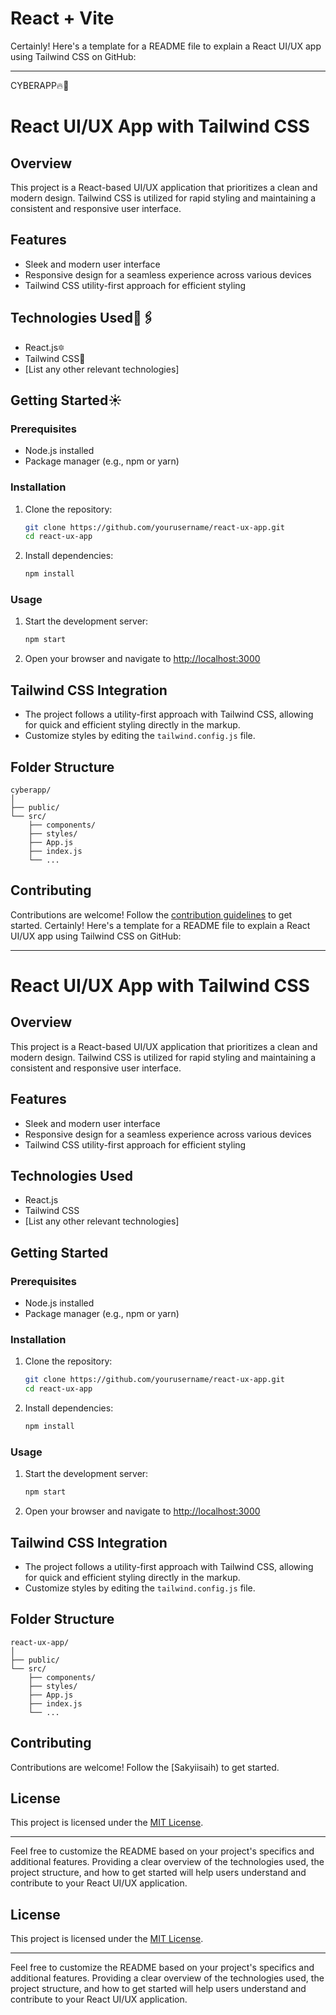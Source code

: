 # React + Vite

Certainly! Here's a template for a README file to explain a React UI/UX app using Tailwind CSS on GitHub:

---
CYBERAPP🔥🚀

# React UI/UX App with Tailwind CSS

## Overview

This project is a React-based UI/UX application that prioritizes a clean and modern design. Tailwind CSS is utilized for rapid styling and maintaining a consistent and responsive user interface.

## Features

- Sleek and modern user interface
- Responsive design for a seamless experience across various devices
- Tailwind CSS utility-first approach for efficient styling

## Technologies Used📖🖇️

- React.js🔯
- Tailwind CSS🌃
- [List any other relevant technologies]

## Getting Started☀️

### Prerequisites

- Node.js installed
- Package manager (e.g., npm or yarn)

### Installation

1. Clone the repository:

   ```bash
   git clone https://github.com/yourusername/react-ux-app.git
   cd react-ux-app
   ```

2. Install dependencies:

   ```bash
   npm install
   ```

### Usage

1. Start the development server:

   ```bash
   npm start
   ```

2. Open your browser and navigate to [http://localhost:3000](http://localhost:3000)

## Tailwind CSS Integration

- The project follows a utility-first approach with Tailwind CSS, allowing for quick and efficient styling directly in the markup.
- Customize styles by editing the `tailwind.config.js` file.

## Folder Structure

```
cyberapp/
│
├── public/
└── src/
    ├── components/
    ├── styles/
    ├── App.js
    ├── index.js
    └── ...
```

## Contributing

Contributions are welcome! Follow the [contribution guidelines](CONTRIBUTING.md) to get started.
Certainly! Here's a template for a README file to explain a React UI/UX app using Tailwind CSS on GitHub:

---

# React UI/UX App with Tailwind CSS

## Overview

This project is a React-based UI/UX application that prioritizes a clean and modern design. Tailwind CSS is utilized for rapid styling and maintaining a consistent and responsive user interface.

## Features

- Sleek and modern user interface
- Responsive design for a seamless experience across various devices
- Tailwind CSS utility-first approach for efficient styling

## Technologies Used

- React.js
- Tailwind CSS
- [List any other relevant technologies]

## Getting Started

### Prerequisites

- Node.js installed
- Package manager (e.g., npm or yarn)

### Installation

1. Clone the repository:

   ```bash
   git clone https://github.com/yourusername/react-ux-app.git
   cd react-ux-app
   ```

2. Install dependencies:

   ```bash
   npm install
   ```

### Usage

1. Start the development server:

   ```bash
   npm start
   ```

2. Open your browser and navigate to [http://localhost:3000](http://localhost:3000)

## Tailwind CSS Integration

- The project follows a utility-first approach with Tailwind CSS, allowing for quick and efficient styling directly in the markup.
- Customize styles by editing the `tailwind.config.js` file.

## Folder Structure

```
react-ux-app/
│
├── public/
└── src/
    ├── components/
    ├── styles/
    ├── App.js
    ├── index.js
    └── ...
```

## Contributing

Contributions are welcome! Follow the [Sakyiisaih) to get started.

## License

This project is licensed under the [MIT License](LICENSE).

---

Feel free to customize the README based on your project's specifics and additional features. Providing a clear overview of the technologies used, the project structure, and how to get started will help users understand and contribute to your React UI/UX application.
## License

This project is licensed under the [MIT License](LICENSE).

---

Feel free to customize the README based on your project's specifics and additional features. Providing a clear overview of the technologies used, the project structure, and how to get started will help users understand and contribute to your React UI/UX application.